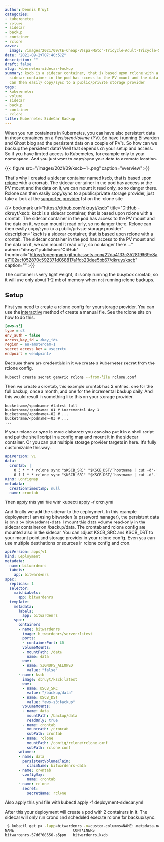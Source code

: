 ```yaml
---
author: Dennis Kruyt
categories:
- kuberenetes
- volume
- sidecar
- backup
- container
- rclone
cover:
  image: /images/2021/09/CE-Cheap-Vespa-Motor-Tricycle-Adult-Tricycle-Scooter-3-Wheel-Scooter.webp
date: "2021-09-29T07:40:52Z"
description: ""
draft: false
slug: kubernetes-sidecar-backup
summary: kscb is a sidecar container, that is based upon rclone with a crontab. The
  sidecar container in the pod has access to the PV mount and the data on it, Rclone
  can then easily copy/sync to a public/private storage provider
tags:
- kuberenetes
- volume
- sidecar
- backup
- container
- rclone
title: Kubernetes SideCar Backup
---
```



When you run containers in Kubernetes, you can have also persistent data in those containers on a _PersistentVolume_ (PV). So have I running Bitwarden and Ghost blog and the persistent data on a couple of PV's. So how can we backup the persistent data? Well that depends on your setup and access. So if you have limited access to Kubernetes, for example only to your namespace. And you just want to copy/sync your data to a remote location.

{{< figure src="/images/2021/09/kscb--1-.png" caption="overview" >}}

That's why I created a sidecar container named kscb, that is based upon [rclone](https://rclone.org/) with a crontab. The sidecar container in the pod has access to the PV mount and the data on it, we can mount it read only, so no danger there. Rclone can then easily copy/sync to a public/private storage provider, just take a look at the [supported provider](https://rclone.org/#providers) list on the rclone site.

{{< bookmark url="https://github.com/dkruyt/kscb" title="GitHub - dkruyt/kscb: kscb is a sidecar container, that is based upon rclone with a crontab. The sidecar container in the pod has access to the PV mount and the data on it, we can mount it read only, so no danger there. Rclone can then easily copy/sync to a public/private storage provider" description="kscb is a sidecar container, that is based upon rclone with a crontab. The sidecar container in the pod has access to the PV mount and the data on it, we can mount it read only, so no danger there...." author="dkruyt" publisher="GitHub" thumbnail="https://opengraph.githubassets.com/22da4133c352819969e8aa7102acf052870d592371d068817a1fdb23dee5bb67/dkruyt/kscb" caption="" >}}

The container is very light weight, it is only running the busybox crontab, so it will use only about 1-2 mb of memory when not running rclone backups.

## Setup

First you need to create a rclone config for your storage provider.  You can use the [interactive](https://rclone.org/commands/rclone_config/) method of create a manual file. See the rclone site on how to do this.

```ini
[aws-s3]
type = s3
env_auth = false
access_key_id = <key_id>
region = eu-amsterdam-1
secret_access_key = <secret>
endpoint = <endpoint>
```

Because there are credentials in it we create a Kubernetes secret from the rclone config.

```bash
kubectl create secret generic rclone --from-file rclone.conf
```

Then we create a crontab, this example crontab has 2 entries. one for the full backup, once a month, and one for the incremental backup daily. And this would result in something like this on your storage provider.

```
bucketname/<podname> #latest full
bucketname/<podname>-01 # incremental day 1
bucketname/<podname>-02 # ...
bucketname/<podname>-03 # ...
...
```

If your rclone or sync is more elaborate you can also put it in a shell script and put the shell script in a config map and mount it in the sidecar container. Or you can put multiple storage provider targets in here. It's fully customizable this way.

```yaml
apiVersion: v1
data:
  crontab: |
    0 3 * * * rclone sync "$KSCB_SRC" "$KSCB_DST/`hostname | cut -d'-' -f1`" -v --backup-dir="$KSCB_DST/`hostname | cut -d'-' -f1`-`date +%d`"
    0 1 1 * * rclone sync "$KSCB_SRC" "$KSCB_DST/`hostname | cut -d'-' -f1`" -v
kind: ConfigMap
metadata:
  creationTimestamp: null
  name: crontab
```

Then apply this yml file with kubectl apply -f cron.yml

And finally we add the sidecar to the deployment. In this example deployment  I am using bitwarden (a password manager), the persistent data is on a pv bitwardenrs-data, I mount this data volume read-only in the sidecar container on /backup/data. The crontab and rclone config are mounted also in the sidecar. You can adjust KSCB_SRC and KSCB_DST to your mount point and storage provider in your rclone config. Even you can use multiple destinations or sources in rclone config and cron.

```yaml
apiVersion: apps/v1
kind: Deployment
metadata:
  name: bitwardenrs
  labels:
    app: bitwardenrs
spec:
  replicas: 1
  selector:
    matchLabels:
      app: bitwardenrs
  template:
    metadata:
      labels:
        app: bitwardenrs
    spec:
      containers:
      - name: bitwardenrs
        image: bitwardenrs/server:latest
        ports:
        - containerPort: 80
        volumeMounts:
        - mountPath: /data
          name: data
        env:
        - name: SIGNUPS_ALLOWED
          value: "false"
      - name: kscb
        image: dkruyt/kscb:latest
        env:
        - name: KSCB_SRC
          value: "/backup/data"
        - name: KSCB_DST
          value: "aws-s3:backup"
        volumeMounts:
        - name: data
          mountPath: /backup/data
          readOnly: true
        - name: crontab
          mountPath: /crontab
          subPath: crontab
        - name: rclone
          mountPath: /config/rclone/rclone.conf
          subPath: rclone.conf
      volumes:
      - name: data
        persistentVolumeClaim:
          claimName: bitwardenrs-data
      - name: crontab
        configMap:
          name: crontab
      - name: rclone
        secret:
          secretName: rclone
```

Also apply this yml file with kubectl apply -f deployment-sidecar.yml

After this your deployment will create a pod with 2 containers in it. The sidecar will only run crond and scheduled execute rclone for backup/sync.

```bash
 $ kubectl get po -lapp=bitwardenrs -o=custom-columns=NAME:.metadata.name,CONTAINERS:.spec.containers[*].name
NAME                           CONTAINERS
bitwardenrs-57d6768556-s5ppn   bitwardenrs,kscb
```



